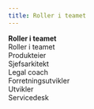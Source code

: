 ```yaml
---
title: Roller i teamet
---
```


**Roller i teamet**  
Roller i teamet  
Produkteier  
Sjefsarkitekt  
Legal coach  
Forretningsutvikler  
Utvikler  
Servicedesk
